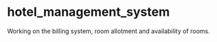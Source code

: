 # hotel_management_system
Working  on the billing system, room allotment and availability of rooms.
